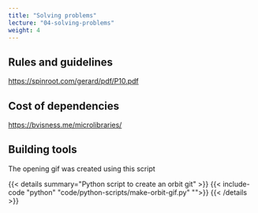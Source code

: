 ```yaml
---
title: "Solving problems"
lecture: "04-solving-problems"
weight: 4
---
```


## Rules and guidelines

https://spinroot.com/gerard/pdf/P10.pdf

## Cost of dependencies

https://bvisness.me/microlibraries/

## Building tools

The opening gif was created using this script

{{< details summary="Python script to create an orbit git" >}}
{{< include-code "python" "code/python-scripts/make-orbit-gif.py" "">}}
{{< /details >}}